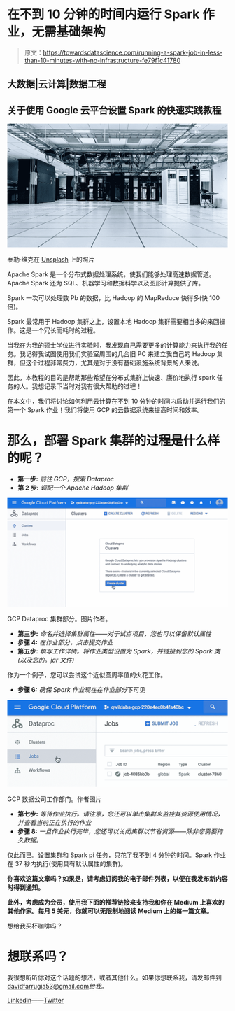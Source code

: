 # 在不到 10 分钟的时间内运行 Spark 作业，无需基础架构

> 原文：<https://towardsdatascience.com/running-a-spark-job-in-less-than-10-minutes-with-no-infrastructure-fe79f1c41780>

## 大数据|云计算|数据工程

## 关于使用 Google 云平台设置 Spark 的快速实践教程

![](img/1314d2e56c54c21fdeb15fb64c273dee.png)

泰勒·维克在 [Unsplash](https://unsplash.com?utm_source=medium&utm_medium=referral) 上的照片

Apache Spark 是一个分布式数据处理系统，使我们能够处理高速数据管道。Apache Spark 还为 SQL、机器学习和数据科学以及图形计算提供了库。

Spark 一次可以处理数 Pb 的数据，比 Hadoop 的 MapReduce 快得多(快 100 倍)。

Spark 最常用于 Hadoop 集群之上，设置本地 Hadoop 集群需要相当多的来回操作。这是一个冗长而耗时的过程。

当我在为我的硕士学位进行实验时，我发现自己需要更多的计算能力来执行我的任务。我记得我试图使用我们实验室周围的几台旧 PC 来建立我自己的 Hadoop 集群，但这个过程非常费力，尤其是对于没有基础设施系统背景的人来说。

因此，本教程的目的是帮助那些希望在分布式集群上快速、廉价地执行 spark 任务的人。我想记录下当时对我有很大帮助的过程！

在本文中，我们将讨论如何利用云计算在不到 10 分钟的时间内启动并运行我们的第一个 Spark 作业！我们将使用 GCP 的云数据系统来提高时间和效率。

# 那么，部署 Spark 集群的过程是什么样的呢？

*   **第一步:** *前往 GCP，搜索 Dataproc*
*   **第 2 步:** *调配一个 Apache Hadoop 集群*

![](img/7d19be5f5776e6403af86651c7586cd8.png)

GCP Dataproc 集群部分。图片作者。

*   **第三步:** *命名并选择集群属性——对于试点项目，您也可以保留默认属性*
*   **步骤 4:** *在作业部分，点击提交作业*
*   **第五步:** *填写工作详情。将作业类型设置为 Spark，并链接到您的 Spark 类(以及您的。jar 文件)*

作为一个例子，您可以尝试这个近似圆周率值的火花工作。

*   **步骤 6:** *确保 Spark 作业现在在作业部分*下可见

![](img/0649e31ca4299a386b53a09bc0298f50.png)

GCP 数据公司工作部门。作者图片

*   **第七步:** *等待作业执行。请注意，您还可以单击集群来监控其资源使用情况，并查看当前正在执行的作业*
*   **步骤 8:** *一旦作业执行完毕，您还可以关闭集群以节省资源——除非您需要持久数据。*

仅此而已。设置集群和 Spark pi 任务，只花了我不到 4 分钟的时间。Spark 作业在 37 秒内执行(使用具有默认属性的集群)。

**你喜欢这篇文章吗？如果是，请考虑订阅我的电子邮件列表，以便在我发布新内容时得到通知。**

[](https://david-farrugia.medium.com/subscribe)  

**此外，考虑成为会员，使用我下面的推荐链接来支持我和你在 Medium 上喜欢的其他作家。每月 5 美元，你就可以无限制地阅读 Medium 上的每一篇文章。**

[](https://david-farrugia.medium.com/membership)  

想给我买杯咖啡吗？

[](https://paypal.me/itsdavidfarrugia?country.x=MT&locale.x=en_US)  

# 想联系吗？

我很想听听你对这个话题的想法，或者其他什么。如果你想联系我，请发邮件到 davidfarrugia53@gmail.com*给我。*

[Linkedin](https://www.linkedin.com/in/david-farrugia/)——[Twitter](https://twitter.com/davidfarrugia53)
